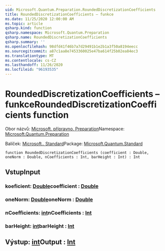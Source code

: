 ```yaml
---
uid: Microsoft.Quantum.Preparation.RoundedDiscretizationCoefficients
title: RoundedDiscretizationCoefficients – funkce
ms.date: 11/25/2020 12:00:00 AM
ms.topic: article
qsharp.kind: function
qsharp.namespace: Microsoft.Quantum.Preparation
qsharp.name: RoundedDiscretizationCoefficients
qsharp.summary: ''
ms.openlocfilehash: 98dfd41f46b7a7d29491b1e2b1a3f50a8194eecc
ms.sourcegitcommit: a87c1aa8e7453360025e47ba614f25b02ea84ec3
ms.translationtype: MT
ms.contentlocale: cs-CZ
ms.lasthandoff: 11/26/2020
ms.locfileid: "96193535"
---
```

# <a name="roundeddiscretizationcoefficients-function"></a><span data-ttu-id="176a2-102">RoundedDiscretizationCoefficients – funkce</span><span class="sxs-lookup"><span data-stu-id="176a2-102">RoundedDiscretizationCoefficients function</span></span>

<span data-ttu-id="176a2-103">Obor názvů: [Microsoft. přípravno. Preparation](xref:Microsoft.Quantum.Preparation)</span><span class="sxs-lookup"><span data-stu-id="176a2-103">Namespace: [Microsoft.Quantum.Preparation](xref:Microsoft.Quantum.Preparation)</span></span>

<span data-ttu-id="176a2-104">Balíček: [Microsoft.. Standard](https://nuget.org/packages/Microsoft.Quantum.Standard)</span><span class="sxs-lookup"><span data-stu-id="176a2-104">Package: [Microsoft.Quantum.Standard](https://nuget.org/packages/Microsoft.Quantum.Standard)</span></span>




```qsharp
function RoundedDiscretizationCoefficients (coefficient : Double, oneNorm : Double, nCoefficients : Int, barHeight : Int) : Int
```


## <a name="input"></a><span data-ttu-id="176a2-105">Vstup</span><span class="sxs-lookup"><span data-stu-id="176a2-105">Input</span></span>

### <a name="coefficient--double"></a><span data-ttu-id="176a2-106">koeficient: [Double](xref:microsoft.quantum.lang-ref.double)</span><span class="sxs-lookup"><span data-stu-id="176a2-106">coefficient : [Double](xref:microsoft.quantum.lang-ref.double)</span></span>




### <a name="onenorm--double"></a><span data-ttu-id="176a2-107">oneNorm: [Double](xref:microsoft.quantum.lang-ref.double)</span><span class="sxs-lookup"><span data-stu-id="176a2-107">oneNorm : [Double](xref:microsoft.quantum.lang-ref.double)</span></span>




### <a name="ncoefficients--int"></a><span data-ttu-id="176a2-108">nCoefficients: [int](xref:microsoft.quantum.lang-ref.int)</span><span class="sxs-lookup"><span data-stu-id="176a2-108">nCoefficients : [Int](xref:microsoft.quantum.lang-ref.int)</span></span>




### <a name="barheight--int"></a><span data-ttu-id="176a2-109">barHeight: [int](xref:microsoft.quantum.lang-ref.int)</span><span class="sxs-lookup"><span data-stu-id="176a2-109">barHeight : [Int](xref:microsoft.quantum.lang-ref.int)</span></span>





## <a name="output--int"></a><span data-ttu-id="176a2-110">Výstup: [int](xref:microsoft.quantum.lang-ref.int)</span><span class="sxs-lookup"><span data-stu-id="176a2-110">Output : [Int](xref:microsoft.quantum.lang-ref.int)</span></span>

